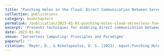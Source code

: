 ```yaml
---
title: "Punching Holes in the Cloud: Direct Communication Between Serverless Functions"
collection: publications
category: bookchapters
permalink: /publication/2023-01-01-punching-holes-cloud-serverless-functions
excerpt: 'Presents techniques for enabling direct communication between serverless functions to improve performance and reduce latency in cloud applications.'
date: 2023-01-01
venue: 'Serverless Computing: Principles and Paradigms'
paperurl: ''
citation: 'Moyer, D., & Nikolopoulos, D. S. (2023). &quot;Punching Holes in the Cloud: Direct Communication Between Serverless Functions.&quot; In <i>Serverless Computing: Principles and Paradigms</i> (pp. 15-41). Springer.'
---
```

